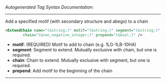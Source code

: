 _Autogenerated Tag Syntax Documentation:_

---
Add a specified motif (with secondary structure and abego) to a chain

```xml
<ExtendChain name="(&string;)" motif="(&string;)" segment="(&string;)"
        chain="(&non_negative_integer;)" prepend="(&bool;)" />
```

-   **motif**: (REQUIRED) Motif to add to chain (e.g. 1LG-1LB-10HA)
-   **segment**: Segment to extend. Mutually exclusive with chain, but one is required.
-   **chain**: Chain to extend. Mutually exclusive with segment, but one is required.
-   **prepend**: Add motif to the beginning of the chain

---
